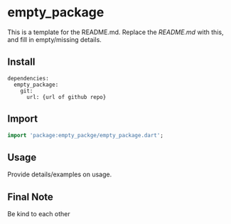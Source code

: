 # empty_package

This is a template for the README.md. Replace the *README.md* with this, and fill in empty/missing details.

## Install

```text
dependencies:
  empty_package:
    git:
      url: {url of github repo}
```

## Import

```dart
import 'package:empty_packge/empty_package.dart';
```

## Usage

Provide details/examples on usage.

## Final Note

Be kind to each other
